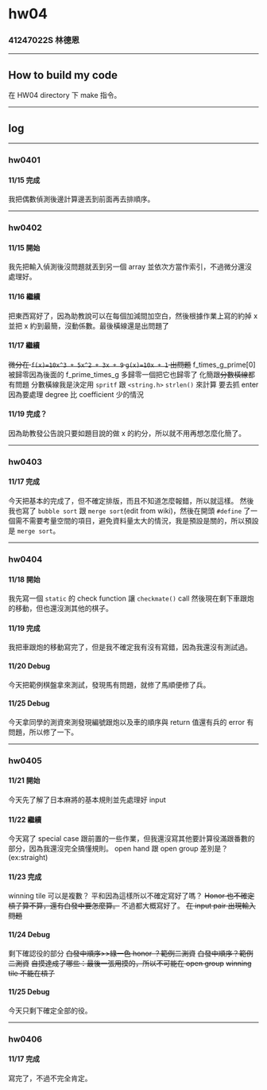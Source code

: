hw04
===

### 41247022S 林德恩

---

## How to build my code
在 HW04 directory 下 make 指令。

---

## log

---

### hw0401
#### 11/15 完成
我把偶數偵測後邊計算邊丟到前面再去排順序。

----

### hw0402
#### 11/15 開始
我先把輸入偵測後沒問題就丟到另一個 array 並依次方當作索引，不過微分還沒處理好。

#### 11/16 繼續
把東西寫好了，因為助教說可以在每個加減間加空白，然後根據作業上寫的約掉 x 並把 x 約到最簡，沒動係數。最後橫線還是出問題了

#### 11/17 繼續
~~微分在 `f(x)=10x^3 + 5x^2 + 3x + 9` `g(x)=10x + 1` 出問題~~
f_times_g_prime[0] 被歸零因為後面的 f_prime_times_g 多歸零一個把它也歸零了
化簡跟~~分數橫線~~都有問題
分數橫線我是決定用 `spritf` 跟 `<string.h>` `strlen()` 來計算
要去抓 enter 因為要處理 degree 比 coefficient 少的情況

#### 11/19 完成？
因為助教發公告說只要如題目說的做 x 的約分，所以就不用再想怎麼化簡了。

----

### hw0403

#### 11/17 完成
今天把基本的完成了，但不確定排版，而且不知道怎麼報錯，所以就這樣。
然後我也寫了 `bubble sort` 跟 `merge sort`(edit from wiki)，然後在開頭 `#define` 了一個需不需要考量空間的項目，避免資料量太大的情況，我是預設是關的，所以預設是 `merge sort`。

----

### hw0404

#### 11/18 開始
我先寫一個 `static` 的 check function 讓 `checkmate()` call
然後現在剩下車跟炮的移動，但也還沒測其他的棋子。

#### 11/19 完成
我把車跟炮的移動寫完了，但是我不確定我有沒有寫錯，因為我還沒有測試過。

#### 11/20 Debug
今天把範例棋盤拿來測試，發現馬有問題，就修了馬順便修了兵。

#### 11/25 Debug
今天拿同學的測資來測發現編號跟炮以及車的順序與 return 值還有兵的 error 有問題，所以修了一下。

----

### hw0405

#### 11/21 開始
今天先了解了日本麻將的基本規則並先處理好 input

#### 11/22 繼續
今天寫了 special case 跟前置的一些作業，但我還沒寫其他要計算役滿跟番數的部分，因為我還沒完全搞懂規則。
open hand 跟 open group 差別是？ (ex:straight)

#### 11/23 完成
winning tile 可以是複數？ 平和因為這樣所以不確定寫好了嗎？
~~Honor 也不確定槓子算不算，還有白發中要怎麼算。~~
不過都大概寫好了。
~~在 input pair 出現輸入問題~~

#### 11/24 Debug
剩下確認役的部分
~~白發中順序>>綠一色 honor ？範例二測資~~
~~白發中順序？範例二測資~~
~~自摸達成了哪些：最後一張用摸的，所以不可能在 open group~~
~~winning tile 不能在槓子~~

#### 11/25 Debug
今天只剩下確定全部的役。

----

### hw0406

#### 11/17 完成
寫完了，不過不完全肯定。